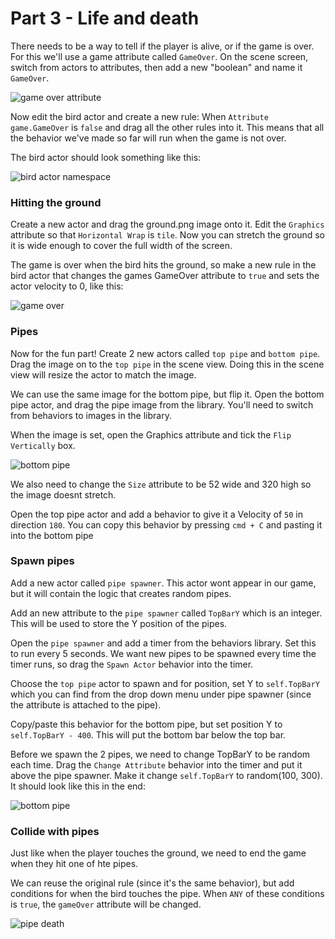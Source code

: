 # Part 3 - Life and death

There needs to be a way to tell if the player is alive, or if the game is over. For this we'll use a game attribute called `GameOver`. On the scene screen, switch from actors to attributes, then add a new "boolean" and name it `GameOver`.

![game over attribute](screenshots/6_game_over_attribute.png)

Now edit the bird actor and create a new rule: When `Attribute` `game.GameOver` is `false` and drag all the other rules into it. This means that all the behavior we've made so far will run when the game is not over.

The bird actor should look something like this:

![bird actor namespace](screenshots/7_rules_game_over.png)

### Hitting the ground

Create a new actor and drag the ground.png image onto it. Edit the `Graphics` attribute so that `Horizontal Wrap` is `tile`. Now you can stretch the ground so it is wide enough to cover the full width of the screen.

The game is over when the bird hits the ground, so make a new rule in the bird actor that changes the games GameOver attribute to `true` and sets the actor velocity to 0, like this:

![game over](screenshots/8_game_over.png)

### Pipes

Now for the fun part! Create 2 new actors called `top pipe` and `bottom pipe`. Drag the image on to the `top pipe` in the scene view. Doing this in the scene view will resize the actor to match the image.

We can use the same image for the bottom pipe, but flip it. Open the bottom pipe actor, and drag the pipe image from the library. You'll need to switch from behaviors to images in the library.

When the image is set, open the Graphics attribute and tick the `Flip Vertically` box.

![bottom pipe](screenshots/9_bottom_pipe_image.png)

We also need to change the `Size` attribute to be 52 wide and 320 high so the image doesnt stretch.

Open the top pipe actor and add a behavior to give it a Velocity of `50` in direction `180`. You can copy this behavior by pressing `cmd + C` and pasting it into the bottom pipe

### Spawn pipes

Add a new actor called `pipe spawner`. This actor wont appear in our game, but it will contain the logic that creates random pipes.

Add an new attribute to the `pipe spawner` called `TopBarY` which is an integer. This will be used to store the Y position of the pipes.

Open the `pipe spawner` and add a timer from the behaviors library. Set this to run every 5 seconds. We want new pipes to be spawned every time the timer runs, so drag the `Spawn Actor` behavior into the timer.

Choose the `top pipe` actor to spawn and for position, set Y to `self.TopBarY` which you can find from the drop down menu under pipe spawner (since the attribute is attached to the pipe).

Copy/paste this behavior for the bottom pipe, but set position Y to `self.TopBarY - 400`. This will put the bottom bar below the top bar.

Before we spawn the 2 pipes, we need to change TopBarY to be random each time. Drag the `Change Attribute` behavior into the timer and put it above the pipe spawner. Make it change `self.TopBarY` to random(100, 300). It should look like this in the end:

![bottom pipe](screenshots/10_pipe_spawner.png)

### Collide with pipes

Just like when the player touches the ground, we need to end the game when they hit one of hte pipes.

We can reuse the original rule (since it's the same behavior), but add conditions for when the bird touches the pipe. When `ANY` of these conditions is `true`, the `gameOver` attribute will be changed.

![pipe death](screenshots/11_bird_touch_pipes.png)


